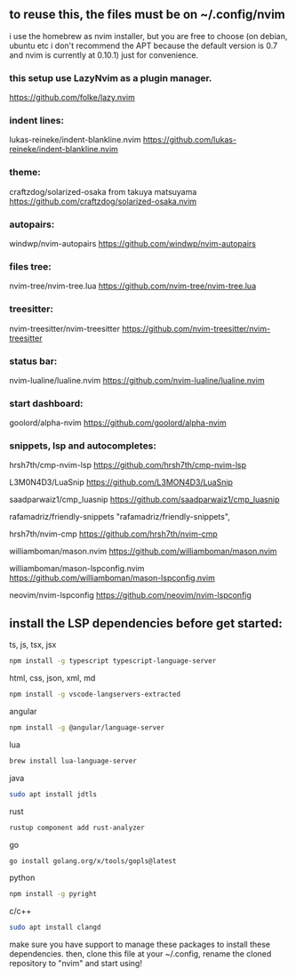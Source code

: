## to reuse this, the files must be on ~/.config/nvim

i use the homebrew as nvim installer, but you are free to choose 
(on debian, ubuntu etc i don't recommend the APT because the default version is 0.7 and nvim is currently at 0.10.1) just for convenience.


### this setup use LazyNvim as a plugin manager.
https://github.com/folke/lazy.nvim

### indent lines:
lukas-reineke/indent-blankline.nvim
https://github.com/lukas-reineke/indent-blankline.nvim

### theme:
craftzdog/solarized-osaka from takuya matsuyama
https://github.com/craftzdog/solarized-osaka.nvim

### autopairs:
windwp/nvim-autopairs
https://github.com/windwp/nvim-autopairs

### files tree:
nvim-tree/nvim-tree.lua
https://github.com/nvim-tree/nvim-tree.lua

### treesitter:
nvim-treesitter/nvim-treesitter
https://github.com/nvim-treesitter/nvim-treesitter

### status bar:
nvim-lualine/lualine.nvim
https://github.com/nvim-lualine/lualine.nvim

### start dashboard:
goolord/alpha-nvim
https://github.com/goolord/alpha-nvim

### snippets, lsp and autocompletes:
hrsh7th/cmp-nvim-lsp
https://github.com/hrsh7th/cmp-nvim-lsp

L3M0N4D3/LuaSnip
https://github.com/L3MON4D3/LuaSnip

saadparwaiz1/cmp_luasnip
https://github.com/saadparwaiz1/cmp_luasnip

rafamadriz/friendly-snippets
"rafamadriz/friendly-snippets",

hrsh7th/nvim-cmp
https://github.com/hrsh7th/nvim-cmp

williamboman/mason.nvim
https://github.com/williamboman/mason.nvim

williamboman/mason-lspconfig.nvim
https://github.com/williamboman/mason-lspconfig.nvim

neovim/nvim-lspconfig
https://github.com/neovim/nvim-lspconfig


## install the LSP dependencies before get started:


ts, js, tsx, jsx
```bash
npm install -g typescript typescript-language-server
```

html, css, json, xml, md
```bash
npm install -g vscode-langservers-extracted
```

angular
```bash
npm install -g @angular/language-server
```

lua
```bash
brew install lua-language-server
```

java
```bash
sudo apt install jdtls
```

rust
```bash
rustup component add rust-analyzer
```

go
```bash
go install golang.org/x/tools/gopls@latest
```

python
```bash
npm install -g pyright
```

c/c++
```bash
sudo apt install clangd
```

make sure you have support to manage these packages to install these dependencies.
then, clone this file at your ~/.config, rename the cloned repository to "nvim" and start using!











